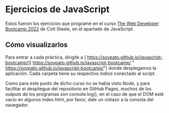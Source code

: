 # Ejercicios de JavaScript
Estos fueron los ejercicios que programé en el curso [The Web Developer Bootcamp 2022](https://www.udemy.com/course/the-web-developer-bootcamp/ "The Web Developer Bootcamp 2022 por Colt Steele") de Colt Steele, en el apartado de JavaScript.

## Cómo visualizarlos
Para entrar a cada práctica, dirigite a [ https://soypato.github.io/javascript-bootcamp/]( https://soypato.github.io/javascript-bootcamp/ " https://soypato.github.io/javascript-bootcamp/") donde desplegamos la aplicación. Cada carpeta tiene su respectivo índice conectado al script.

Como para este punto de dicho curso no se había visto Node, y para facilitar el despliegue del repositorio en GitHub Pages, muchos de los outputs de los programas son console.log(), en el caso de que el DOM esté vacío en algunos index.html, por favor, dale un vistazo a la consola del navegador.
